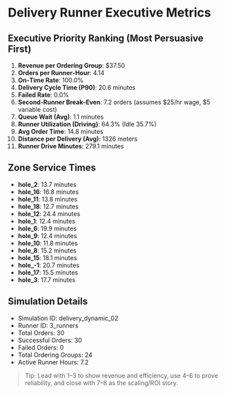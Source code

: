 # Delivery Runner Executive Metrics

## Executive Priority Ranking (Most Persuasive First)
1. **Revenue per Ordering Group**: $37.50
2. **Orders per Runner‑Hour**: 4.14
3. **On‑Time Rate**: 100.0%
4. **Delivery Cycle Time (P90)**: 20.6 minutes
5. **Failed Rate**: 0.0%
6. **Second‑Runner Break‑Even**: 7.2 orders (assumes $25/hr wage, $5 variable cost)
7. **Queue Wait (Avg)**: 1.1 minutes
8. **Runner Utilization (Driving)**: 64.3% (Idle 35.7%)
9. **Avg Order Time**: 14.8 minutes
10. **Distance per Delivery (Avg)**: 1326 meters
11. **Runner Drive Minutes**: 279.1 minutes

## Zone Service Times
- **hole_2**: 13.7 minutes
- **hole_16**: 16.8 minutes
- **hole_11**: 13.8 minutes
- **hole_18**: 12.7 minutes
- **hole_12**: 24.4 minutes
- **hole_1**: 12.4 minutes
- **hole_6**: 19.9 minutes
- **hole_9**: 12.4 minutes
- **hole_10**: 11.8 minutes
- **hole_8**: 15.2 minutes
- **hole_15**: 18.1 minutes
- **hole_-1**: 20.7 minutes
- **hole_17**: 15.5 minutes
- **hole_3**: 17.7 minutes


## Simulation Details
- Simulation ID: delivery_dynamic_02
- Runner ID: 3_runners
- Total Orders: 30
- Successful Orders: 30
- Failed Orders: 0
- Total Ordering Groups: 24
- Active Runner Hours: 7.2

> Tip: Lead with 1–3 to show revenue and efficiency, use 4–6 to prove reliability, and close with 7–8 as the scaling/ROI story.
